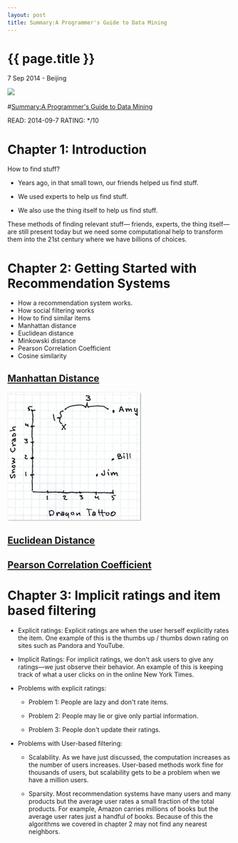```yaml
---
layout: post
title: Summary:A Programmer's Guide to Data Mining
---
```


{{ page.title }}
================

<p class="meta">7 Sep 2014 - Beijing</p>



<img src="http://guidetodatamining.com/wp-content/uploads/2012/10/mozi.jpeg" width="200" />


#[Summary:A Programmer's Guide to Data Mining](http://guidetodatamining.com/)

READ: 2014-09-7 RATING: */10

# Chapter 1: Introduction

How to find stuff?

- Years ago, in that small town, our friends helped us find stuff. 

- We used experts to help us find stuff.

- We also use the thing itself to help us find stuff. 

These methods of finding relevant stuff— friends, experts, the thing itself—are still present today but we need some computational help to transform them into the 21st century where we have billions of choices.

# Chapter 2: Getting Started with Recommendation Systems
- How a recommendation system works.
- How social filtering works
- How to find similar items
- Manhattan distance
- Euclidean distance
- Minkowski distance
- Pearson Correlation Coefficient
- Cosine similarity

## [Manhattan Distance](http://en.wikipedia.org/wiki/Manhattan_distance)
<img src="/images/A Programmer's Guide To Data Mining/ManhattanDistance.jpg" width="300" />

## [Euclidean Distance](http://en.wikipedia.org/wiki/Euclidean_distance)

## [Pearson Correlation Coefficient]()

# Chapter 3: Implicit ratings and item based filtering

- Explicit ratings: Explicit ratings are when the user herself explicitly rates the item. One example of this is the thumbs up / thumbs down rating on sites such as Pandora and YouTube.
- Implicit Ratings: For implicit ratings, we don't ask users to give any ratings—we just observe their behavior. An example of this is keeping track of what a user clicks on in the online New York Times.


- Problems with explicit ratings:

	- Problem 1: People are lazy and don't rate items.

	- Problem 2: People may lie or give only partial information.

	- Problem 3: People don't update their ratings.

- Problems with User-based filtering:

	- Scalability. As we have just discussed, the computation increases as the number of users increases. User-based methods work fine for thousands of users, but scalability gets to be a problem when we have a million users.

	- Sparsity. Most recommendation systems have many users and many products but the average user rates a small fraction of the total products. For example, Amazon carries millions of books but the average user rates just a handful of books. Because of this the algorithms we covered in chapter 2 may not find any nearest neighbors.
